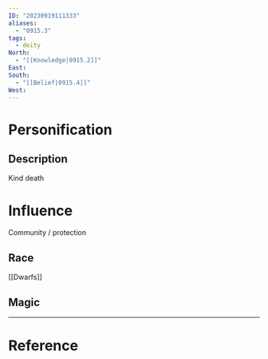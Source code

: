 ```yaml
---
ID: "20230919111333"
aliases:
  - "0915.3"
tags:
  - deity
North:
  - "[[Knowledge|0915.2]]"
East: 
South:
  - "[[Belief|0915.4]]"
West:
---
```

# Personification



## Description

Kind death

# Influence

Community / protection

## Race

[[Dwarfs]]

## Magic

---
# Reference